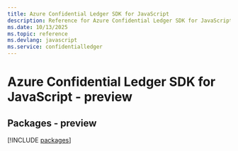 ```yaml
---
title: Azure Confidential Ledger SDK for JavaScript
description: Reference for Azure Confidential Ledger SDK for JavaScript
ms.date: 10/13/2025
ms.topic: reference
ms.devlang: javascript
ms.service: confidentialledger
---
```

# Azure Confidential Ledger SDK for JavaScript - preview
## Packages - preview
[!INCLUDE [packages](confidential-ledger-index.md)]